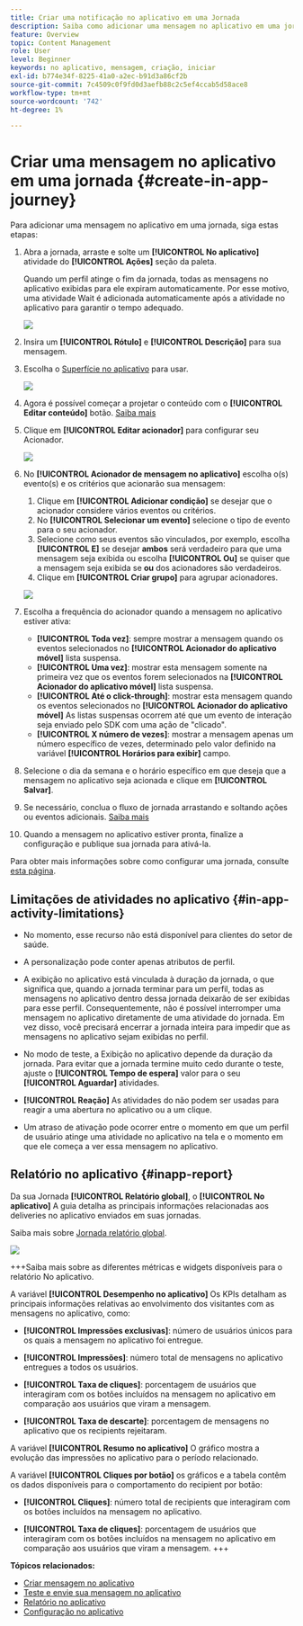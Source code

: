 ```yaml
---
title: Criar uma notificação no aplicativo em uma Jornada
description: Saiba como adicionar uma mensagem no aplicativo em uma jornada
feature: Overview
topic: Content Management
role: User
level: Beginner
keywords: no aplicativo, mensagem, criação, iniciar
exl-id: b774e34f-8225-41a0-a2ec-b91d3a86cf2b
source-git-commit: 7c4509c0f9fd0d3aefb88c2c5ef4ccab5d58ace8
workflow-type: tm+mt
source-wordcount: '742'
ht-degree: 1%

---
```



# Criar uma mensagem no aplicativo em uma jornada {#create-in-app-journey}

Para adicionar uma mensagem no aplicativo em uma jornada, siga estas etapas:

1. Abra a jornada, arraste e solte um **[!UICONTROL No aplicativo]** atividade do **[!UICONTROL Ações]** seção da paleta.

   Quando um perfil atinge o fim da jornada, todas as mensagens no aplicativo exibidas para ele expiram automaticamente. Por esse motivo, uma atividade Wait é adicionada automaticamente após a atividade no aplicativo para garantir o tempo adequado.

   ![](assets/in_app_journey_1.png)

1. Insira um **[!UICONTROL Rótulo]** e **[!UICONTROL Descrição]** para sua mensagem.

1. Escolha o [Superfície no aplicativo](inapp-configuration.md) para usar.

   ![](assets/in_app_journey_2.png)

1. Agora é possível começar a projetar o conteúdo com o **[!UICONTROL Editar conteúdo]** botão. [Saiba mais](design-in-app.md)

1. Clique em **[!UICONTROL Editar acionador]** para configurar seu Acionador.

   ![](assets/in_app_journey_4.png)

1. No **[!UICONTROL Acionador de mensagem no aplicativo]** escolha o(s) evento(s) e os critérios que acionarão sua mensagem:

   1. Clique em **[!UICONTROL Adicionar condição]** se desejar que o acionador considere vários eventos ou critérios.
   1. No **[!UICONTROL Selecionar um evento]** selecione o tipo de evento para o seu acionador.
   1. Selecione como seus eventos são vinculados, por exemplo, escolha **[!UICONTROL E]** se desejar **ambos** será verdadeiro para que uma mensagem seja exibida ou escolha **[!UICONTROL Ou]** se quiser que a mensagem seja exibida se **ou** dos acionadores são verdadeiros.
   1. Clique em **[!UICONTROL Criar grupo]** para agrupar acionadores.

   ![](assets/in_app_journey_3.png)

1. Escolha a frequência do acionador quando a mensagem no aplicativo estiver ativa:

   * **[!UICONTROL Toda vez]**: sempre mostrar a mensagem quando os eventos selecionados no **[!UICONTROL Acionador do aplicativo móvel]** lista suspensa.
   * **[!UICONTROL Uma vez]**: mostrar esta mensagem somente na primeira vez que os eventos forem selecionados na **[!UICONTROL Acionador do aplicativo móvel]** lista suspensa.
   * **[!UICONTROL Até o click-through]**: mostrar esta mensagem quando os eventos selecionados no **[!UICONTROL Acionador do aplicativo móvel]** As listas suspensas ocorrem até que um evento de interação seja enviado pelo SDK com uma ação de &quot;clicado&quot;.
   * **[!UICONTROL X número de vezes]**: mostrar a mensagem apenas um número específico de vezes, determinado pelo valor definido na variável **[!UICONTROL Horários para exibir]** campo.

1. Selecione o dia da semana e o horário específico em que deseja que a mensagem no aplicativo seja acionada e clique em **[!UICONTROL Salvar]**.

1. Se necessário, conclua o fluxo de jornada arrastando e soltando ações ou eventos adicionais. [Saiba mais](../building-journeys/about-journey-activities.md)

1. Quando a mensagem no aplicativo estiver pronta, finalize a configuração e publique sua jornada para ativá-la.

Para obter mais informações sobre como configurar uma jornada, consulte [esta página](../building-journeys/journey-gs.md).

## Limitações de atividades no aplicativo {#in-app-activity-limitations}

* No momento, esse recurso não está disponível para clientes do setor de saúde.

* A personalização pode conter apenas atributos de perfil.

* A exibição no aplicativo está vinculada à duração da jornada, o que significa que, quando a jornada terminar para um perfil, todas as mensagens no aplicativo dentro dessa jornada deixarão de ser exibidas para esse perfil.  Consequentemente, não é possível interromper uma mensagem no aplicativo diretamente de uma atividade do jornada. Em vez disso, você precisará encerrar a jornada inteira para impedir que as mensagens no aplicativo sejam exibidas no perfil.

* No modo de teste, a Exibição no aplicativo depende da duração da jornada. Para evitar que a jornada termine muito cedo durante o teste, ajuste o **[!UICONTROL Tempo de espera]** valor para o seu **[!UICONTROL Aguardar]** atividades.

* **[!UICONTROL Reação]** As atividades do não podem ser usadas para reagir a uma abertura no aplicativo ou a um clique.

* Um atraso de ativação pode ocorrer entre o momento em que um perfil de usuário atinge uma atividade no aplicativo na tela e o momento em que ele começa a ver essa mensagem no aplicativo.

## Relatório no aplicativo {#inapp-report}

Da sua Jornada **[!UICONTROL Relatório global]**, o **[!UICONTROL No aplicativo]** A guia detalha as principais informações relacionadas aos deliveries no aplicativo enviados em suas jornadas.

Saiba mais sobre [Jornada relatório global](../reports/journey-global-report.md).

![](assets/in-app-journey-report.png)

+++Saiba mais sobre as diferentes métricas e widgets disponíveis para o relatório No aplicativo.

A variável **[!UICONTROL Desempenho no aplicativo]** Os KPIs detalham as principais informações relativas ao envolvimento dos visitantes com as mensagens no aplicativo, como:

* **[!UICONTROL Impressões exclusivas]**: número de usuários únicos para os quais a mensagem no aplicativo foi entregue.

* **[!UICONTROL Impressões]**: número total de mensagens no aplicativo entregues a todos os usuários.

* **[!UICONTROL Taxa de cliques]**: porcentagem de usuários que interagiram com os botões incluídos na mensagem no aplicativo em comparação aos usuários que viram a mensagem.

* **[!UICONTROL Taxa de descarte]**: porcentagem de mensagens no aplicativo que os recipients rejeitaram.

A variável **[!UICONTROL Resumo no aplicativo]** O gráfico mostra a evolução das impressões no aplicativo para o período relacionado.

A variável **[!UICONTROL Cliques por botão]** os gráficos e a tabela contêm os dados disponíveis para o comportamento do recipient por botão:

* **[!UICONTROL Cliques]**: número total de recipients que interagiram com os botões incluídos na mensagem no aplicativo.

* **[!UICONTROL Taxa de cliques]**: porcentagem de usuários que interagiram com os botões incluídos na mensagem no aplicativo em comparação aos usuários que viram a mensagem.
+++

**Tópicos relacionados:**

* [Criar mensagem no aplicativo](design-in-app.md)
* [Teste e envie sua mensagem no aplicativo](send-in-app.md)
* [Relatório no aplicativo](../reports/campaign-global-report.md#inapp-report)
* [Configuração no aplicativo](inapp-configuration.md)
